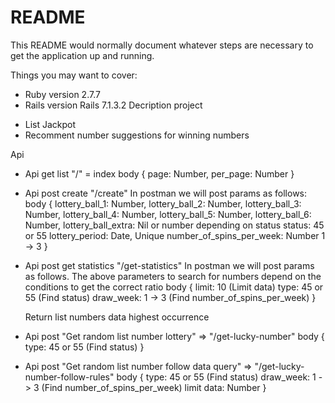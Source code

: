 # README

This README would normally document whatever steps are necessary to get the
application up and running.

Things you may want to cover:

* Ruby version
  2.7.7
* Rails version 
  Rails 7.1.3.2
Decription project
- List Jackpot
- Recomment number suggestions for winning numbers

Api 
  - Api get list "/" = index 
      body {
        page: Number,
        per_page: Number
      }
  - Api post create "/create"
    In postman we will post params as follows:
      body 
      {
        lottery_ball_1: Number,
        lottery_ball_2: Number,
        lottery_ball_3: Number,
        lottery_ball_4: Number,
        lottery_ball_5: Number,
        lottery_ball_6: Number,
        lottery_ball_extra: Nil or number depending on status
        status: 45 or 55
        lottery_period: Date, Unique
        number_of_spins_per_week: Number 1 -> 3
      }
  - Api post get statistics  "/get-statistics"
    In postman we will post params as follows. The above parameters to search for numbers depend on the conditions to get the correct ratio
      body 
      {
        limit: 10 (Limit data)
        type: 45 or 55 (Find status)
        draw_week: 1 -> 3 (Find number_of_spins_per_week)
      }
      
      Return list numbers data highest occurrence 

- Api post "Get random list number lottery" => "/get-lucky-number"
  body {
    type: 45 or 55 (Find status)
  }
- Api post "Get random list number follow data query" => "/get-lucky-number-follow-rules"
  body {
    type: 45 or 55 (Find status)
    draw_week: 1 -> 3 (Find number_of_spins_per_week)
    limit data: Number
  }        